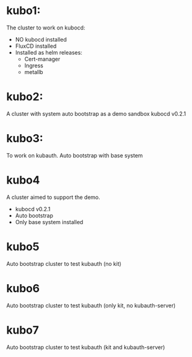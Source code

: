 

# kubo1:

The cluster to work on kubocd:
- NO kubocd installed
- FluxCD installed
- Installed as helm releases:
  - Cert-manager
  - Ingress
  - metallb

# kubo2:

A cluster with system auto bootstrap as a demo sandbox
kubocd v0.2.1

# kubo3:

To work on kubauth.
Auto bootstrap with base system

# kubo4

A cluster aimed to support the demo.
- kubocd v0.2.1
- Auto bootstrap
- Only base system installed

# kubo5

Auto bootstrap cluster to test kubauth (no kit)

# kubo6

Auto bootstrap cluster to test kubauth (only kit, no kubauth-server)

# kubo7

Auto bootstrap cluster to test kubauth (kit and kubauth-server)
